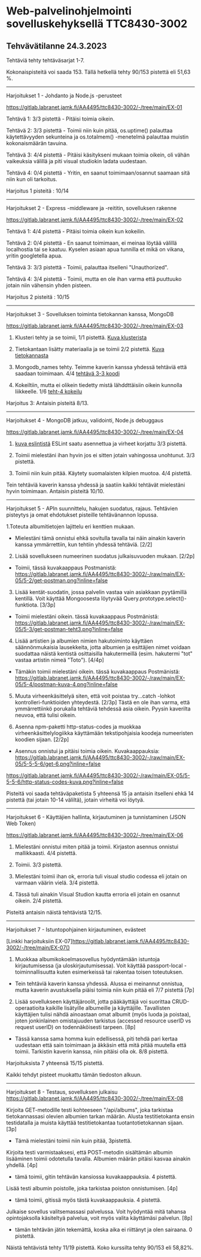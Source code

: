 # Web-palvelinohjelmointi sovelluskehyksellä TTC8430-3002

## Tehvävätilanne 24.3.2023

Tehtäviä tehty tehtäväsarjat 1-7.

Kokonaispisteitä voi saada 153. Tällä hetkellä tehty 90/153 pistettä eli 51,63 %.

--------------------------------------------------------------------------------------------------------------------------------------

Harjoitukset 1 - Johdanto ja Node.js -perusteet

https://gitlab.labranet.jamk.fi/AA4495/ttc8430-3002/-/tree/main/EX-01

Tehtävä 1: 3/3 pistettä - Pitäisi toimia oikein.

Tehtävä 2: 3/3 pistettä - Toimii niin kuin pitää, os.uptime() palauttaa käytettävyyden sekunteina ja os.totalmem() -menetelmä palauttaa muistin kokonaismäärän tavuina.

Tehtävä 3: 4/4 pistettä - Pitäisi käsitykseni mukaan toimia oikein, oli vähän vaikeuksia välillä ja piti visual studiokin ladata uudestaan.

Tehtävä 4: 0/4 pistettä - Yritin, en saanut toimimaan/osannut saamaan sitä niin kun oli tarkoitus.

Harjoitus 1 pisteitä : 10/14

--------------------------------------------------------------------------------------------------------------------------------------

Harjoitukset 2 - Express -middleware ja -reititin, sovelluksen rakenne

https://gitlab.labranet.jamk.fi/AA4495/ttc8430-3002/-/tree/main/EX-02

Tehtävä 1: 4/4 pistettä - Pitäisi toimia oikein kun kokeilin.

Tehtävä 2: 0/4 pistettä - En saanut toimimaan, ei meinaa löytää välillä localhostia tai se kaatuu. Kyselen asiaan apua tunnilla et mikä on vikana, yritin googletella apua.

Tehtävä 3: 3/3 pistettä - Toimii, palauttaa itselleni "Unauthorized".

Tehtävä 4: 3/4 pistettä - Toimii, mutta en ole ihan varma että puuttuuko jotain niin vähensin yhden pisteen.

Harjoitus 2 pisteitä : 10/15

--------------------------------------------------------------------------------------------------------------------------------------

Harjoitukset 3 - Sovelluksen toiminta tietokannan kanssa, MongoDB

https://gitlab.labranet.jamk.fi/AA4495/ttc8430-3002/-/tree/main/EX-03

1. Klusteri tehty ja se toimii, 1/1 pistettä.
[Kuva klusterista](https://gitlab.labranet.jamk.fi/AA4495/ttc8430-3002/-/raw/main/EX-03/1/klusteri-valmis.png.png?inline=false)

2. Tietokantaan lisätty materiaalia ja se toimii 2/2 pistettä.
[Kuva tietokannasta](https://gitlab.labranet.jamk.fi/AA4495/ttc8430-3002/-/raw/main/EX-03/2/tietokanta.png.png?inline=false)

3. Mongodb_names tehty. Teimme kaverin kanssa yhdessä tehtäviä että saadaan toimimaan. 4/4
[tehtävä 3-3 koodi](https://gitlab.labranet.jamk.fi/AA4495/ttc8430-3002/-/raw/main/EX-03/3/mongodb_names.js?inline=false)

4. Kokeiltiin, mutta ei olikein tiedetty mistä lähddttäisiin oikein kunnolla liikkeelle. 1/6
[teht-4 kokeilu ](https://gitlab.labranet.jamk.fi/AA4495/ttc8430-3002/-/raw/main/EX-03/4/4-kokeilu.png?inline=false)

Harjoitus 3: Antaisin pisteitä 8/13.

--------------------------------------------------------------------------------------------------------------------------------------

Harjoitukset 4 - MongoDB jatkuu, validointi, Node.js debuggaus

https://gitlab.labranet.jamk.fi/AA4495/ttc8430-3002/-/tree/main/EX-04

1. [kuva eslintistä](https://gitlab.labranet.jamk.fi/AA4495/ttc8430-3002/-/raw/main/EX-04/4-teht1/eslint-tehty.png?inline=false) ESLint saatu asennettua ja virheet korjattu 3/3 pistettä.

2. Toimii mielestäni ihan hyvin jos ei sitten jotain vahingossa unohtunut. 3/3 pistettä.

3. Toimii niin kuin pitää. Käytety suomalaisten kilpien muotoa. 4/4 pistettä.

Tein tehtäviä kaverin kanssa yhdessä ja saatiin kaikki tehtävät mielestäni hyvin toimimaan. Antaisin pisteitä 10/10.

--------------------------------------------------------------------------------------------------------------------------------------

Harjoitukset 5 - APIn suunnittelu, hakujen suodatus, rajaus.
Tehtävien pisteytys ja omat ehdotukset pisteille tehtävänannon lopussa.

1.Toteuta albumitietojen lajittelu eri kenttien mukaan.
- Mielestäni tämä onnistui ehkä sovitulla tavalla tai näin ainakin kaverin kanssa ymmärrettiin, kun tehtiin yhdessä tehtäviä. [2/2]

2. Lisää sovellukseen numeerinen suodatus julkaisuvuoden mukaan. [2/2p]
- Toimii, tässä kuvakaappaus Postmanistä:
https://gitlab.labranet.jamk.fi/AA4495/ttc8430-3002/-/raw/main/EX-05/5-2/get-postman.png?inline=false

3. Lisää kentät-suodatin, jossa palvelin vastaa vain asiakkaan pyytämillä kentillä. Voit käyttää Mongoosesta löytyvää Query.prototype.select()-funktiota. [3/3p]
- Toimii mielestäni oikein. tässä kuvakaappaus Postmänistä:
https://gitlab.labranet.jamk.fi/AA4495/ttc8430-3002/-/raw/main/EX-05/5-3/get-postman-teht3.png?inline=false

4. Lisää artistien ja albumien nimien hakutoiminto käyttäen säännönmukaisia lausekkeita, jotta albumien ja esittäjien nimet voidaan suodattaa näistä kentistä osittaisilla hakutermeillä (esim. hakutermi "tot" vastaa artistin nimeä "Toto"). [4/4p]
- Tämäkin toimii mielestäni oikein. tässä kuvakaappaus Postmänistä:
https://gitlab.labranet.jamk.fi/AA4495/ttc8430-3002/-/raw/main/EX-05/5-4/postman-kuva-4.png?inline=false



5. Muuta virheenkäsittelyä siten, että voit poistaa try...catch -lohkot kontrolleri-funktioiden yhteydestä. [2/3p]
Tästä en ole ihan varma, että ymmärrettiinkö porukalla tehtäviä tehdessä asia oikein. Pyysin kaverilta neuvoa, että tulisi oikein.


6. Asenna npm-paketti http-status-codes ja muokkaa virheenkäsittelylogiikka käyttämään tekstipohjaisia koodeja numeeristen koodien sijaan. [2/2p]
- Asennus onnistui ja pitäisi toimia oikein. Kuvakaappauksia:
https://gitlab.labranet.jamk.fi/AA4495/ttc8430-3002/-/raw/main/EX-05/5-5-5-6/get-6.png?inline=false

https://gitlab.labranet.jamk.fi/AA4495/ttc8430-3002/-/raw/main/EX-05/5-5-5-6/http-status-codes-kuva.png?inline=false

Pisteitä voi saada tehtäväpaketista 5 yhteensä 15 ja antaisin itselleni ehkä 14 pistettä (tai jotain 10-14 väliltä), jotain virheitä voi löytyä.

--------------------------------------------------------------------------------------------------------------------------------------

Harjoitukset 6 - Käyttäjien hallinta, kirjautuminen ja tunnistaminen (JSON Web Token)

https://gitlab.labranet.jamk.fi/AA4495/ttc8430-3002/-/tree/main/EX-06

1. Mielestäni onnistui miten pitää ja toimii. Kirjaston asennus onnistui mallikkaasti. 4/4 pistettä.

2. Toimii. 3/3 pistettä.

3. Mielestäni toimii ihan ok, erroria tuli visual studio codessa eli jotain on varmaan väärin vielä. 3/4 pistettä.

4. Tässä tuli ainakin Visual Studion kautta erroria eli jotain en osannut oikein. 2/4 pistettä.

Pisteitä antaisin näistä tehtävistä 12/15. 

--------------------------------------------------------------------------------------------------------------------------------------

Harjoitukset 7 - Istuntopohjainen kirjautuminen, evästeet

[Linkki harjoituksiin EX-07]https://gitlab.labranet.jamk.fi/AA4495/ttc8430-3002/-/tree/main/EX-07()

1. Muokkaa albumikokoelmasovellus hyödyntämään istuntoja kirjautumisessa (ja uloskirjautumisessa). Voit käyttää passport-local -toiminnallisuutta kuten esimerkeissä tai rakentaa toisen toteutuksen.
- Tein tehtäviä kaverin kanssa yhdessä. Alussa ei meinannut onnistua, mutta kaverin avustuksella piäisi toimia niin kuin pitää eli 7/7 pistettä [7p]

2. Lisää sovellukseen käyttäjäroolit, jotta pääkäyttäjä voi suorittaa CRUD-operaatioita kaikille lisätyille albumeille ja käyttäjille. Tavallisten käyttäjien tulisi nähdä ainoastaan omat albumit (myös luoda ja poistaa), joten jonkinlainen omistajuuden tarkistus (accessed resource userID vs request userID) on todennäköisesti tarpeen. [8p]
- Tässä kanssa sama homma kuin edellisessä, piti tehdä pari kertaa uudestaan että sain toimimaan ja äkkäsin että mitä pitää muutella että toimii. Tarkistin kaverin kanssa, niin pitäisi olla ok. 8/8 pistettä.

Harjoituksista 7 yhteensä 15/15 pistettä.


Kaikki tehdyt pisteet muokattu tämän tiedoston alkuun.

--------------------------------------------------------------------------------------------------------------------------------------
Harjoitukset 8 - Testaus, sovelluksen julkaisu
https://gitlab.labranet.jamk.fi/AA4495/ttc8430-3002/-/tree/main/EX-08

Kirjoita GET-metodille testi kohteeseen "/api/albums", joka tarkistaa tietokannassasi olevien albumien tarkan määrän. Alusta testitietokanta ensin testidatalla ja muista käyttää testitietokantaa tuotantotietokannan sijaan. [3p]

- Tämä mielestäni toimii niin kuin pitää, 3pistettä.

Kirjoita testi varmistaaksesi, että POST-metodin sisältämän albumin lisääminen toimii odotetulla tavalla. Albumien määrän pitäisi kasvaa ainakin yhdellä. [4p]

- tämä toimii, gitin tehtävän kansiossa kuvakaappauksia. 4 pistettä.

Lisää testi albumin poistolle, joka tarkistaa poiston onnistumisen. [4p]

- tämä toimii, gitissä myös tästä kuvakaappauksia. 4 pistettä.

Julkaise sovellus valitsemassasi palvelussa. Voit hyödyntää mitä tahansa opintojaksolla käsiteltyä palvelua, voit myös valita käyttämäsi palvelun. [8p]

- tämän tehtävän jätin tekemättä, koska aika ei riittänyt ja olen sairaana. 0 pistettä.



Näistä tehtävistä tehty 11/19 pistettä. Koko kurssilta tehty 90/153 eli 58,82%.

